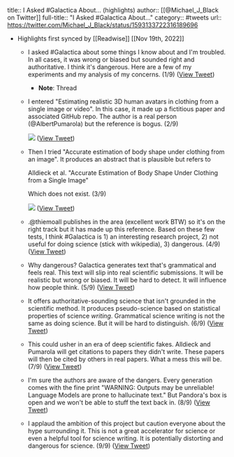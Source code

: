 title:: I Asked #Galactica About... (highlights)
author:: [[@Michael_J_Black on Twitter]]
full-title:: "I Asked \#Galactica About..."
category:: #tweets
url:: https://twitter.com/Michael_J_Black/status/1593133722316189696

- Highlights first synced by [[Readwise]] [[Nov 19th, 2022]]
	- I asked #Galactica about some things I know about and I'm troubled. In all cases, it was wrong or biased but sounded right and authoritative. I think it's dangerous.  Here are a few of my experiments and my analysis of my concerns. (1/9) ([View Tweet](https://twitter.com/Michael_J_Black/status/1593133722316189696))
		- **Note**: Thread
	- I entered "Estimating realistic 3D human avatars in clothing from a single image or video". In this case, it made up a fictitious paper and associated GitHub repo. The author is a real person (@AlbertPumarola) but the reference is bogus. (2/9) 
	  
	  ![](https://pbs.twimg.com/media/FhvnKd1WYAEQQgm.jpg) ([View Tweet](https://twitter.com/Michael_J_Black/status/1593133727257092097))
	- Then I tried "Accurate estimation of body shape under clothing from an image". It produces an abstract that is plausible but refers to 
	  
	   Alldieck et al. "Accurate Estimation of Body Shape Under Clothing from a Single Image"
	  
	  Which does not exist. (3/9) 
	  
	  ![](https://pbs.twimg.com/media/FhvotSPWQAAoa7-.jpg) ([View Tweet](https://twitter.com/Michael_J_Black/status/1593133733812793344))
	- .@thiemoall publishes in the area (excellent work BTW) so it's on the right track but it has made up this reference. Based on these few tests, I think #Galactica is 1) an interesting research project, 2) not useful for doing science (stick with wikipedia), 3) dangerous. (4/9) ([View Tweet](https://twitter.com/Michael_J_Black/status/1593133737386336256))
	- Why dangerous? Galactica generates text that's grammatical and feels real. This text will slip into real scientific submissions. It will be realistic but wrong or biased. It will be hard to detect. It will influence how people think. (5/9) ([View Tweet](https://twitter.com/Michael_J_Black/status/1593133739538022400))
	- It offers authoritative-sounding science that isn't grounded in the scientific method. It produces pseudo-science based on statistical properties of science *writing*. Grammatical science writing is not the same as doing science. But it will be hard to distinguish. (6/9) ([View Tweet](https://twitter.com/Michael_J_Black/status/1593133742033620992))
	- This could usher in an era of deep scientific fakes. Alldieck and Pumarola will get citations to papers they didn't write. These papers will then be cited by others in real papers. What a mess this will be. (7/9) ([View Tweet](https://twitter.com/Michael_J_Black/status/1593133744143360001))
	- I'm sure the authors are aware of the dangers. Every generation comes with the fine print "WARNING: Outputs may be unreliable! Language Models are prone to hallucinate text." But Pandora's box is open and we won't be able to stuff the text back in. (8/9) ([View Tweet](https://twitter.com/Michael_J_Black/status/1593133746282106887))
	- I applaud the ambition of this project but caution everyone about the hype surrounding it. This is not a great accelerator for science or even a helpful tool for science writing. It is potentially distorting and dangerous for science. (9/9) ([View Tweet](https://twitter.com/Michael_J_Black/status/1593133748539002880))
